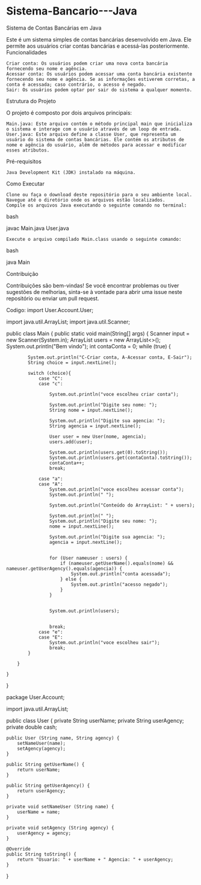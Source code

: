 # Sistema-Bancario---Java

Sistema de Contas Bancárias em Java

Este é um sistema simples de contas bancárias desenvolvido em Java. Ele permite aos usuários criar contas bancárias e acessá-las posteriormente.
Funcionalidades

    Criar conta: Os usuários podem criar uma nova conta bancária fornecendo seu nome e agência.
    Acessar conta: Os usuários podem acessar uma conta bancária existente fornecendo seu nome e agência. Se as informações estiverem corretas, a conta é acessada; caso contrário, o acesso é negado.
    Sair: Os usuários podem optar por sair do sistema a qualquer momento.

Estrutura do Projeto

O projeto é composto por dois arquivos principais:

    Main.java: Este arquivo contém o método principal main que inicializa o sistema e interage com o usuário através de um loop de entrada.
    User.java: Este arquivo define a classe User, que representa um usuário do sistema de contas bancárias. Ele contém os atributos de nome e agência do usuário, além de métodos para acessar e modificar esses atributos.

Pré-requisitos

    Java Development Kit (JDK) instalado na máquina.

Como Executar

    Clone ou faça o download deste repositório para o seu ambiente local.
    Navegue até o diretório onde os arquivos estão localizados.
    Compile os arquivos Java executando o seguinte comando no terminal:

bash

javac Main.java User.java

    Execute o arquivo compilado Main.class usando o seguinte comando:

bash

java Main

Contribuição

Contribuições são bem-vindas! Se você encontrar problemas ou tiver sugestões de melhorias, sinta-se à vontade para abrir uma issue neste repositório ou enviar um pull request.

Codigo:
import User.Account.User;

import java.util.ArrayList;
import java.util.Scanner;

public class Main {
    public static void main(String[] args) {
        Scanner input = new Scanner(System.in);
        ArrayList<User> users = new ArrayList<>();
        System.out.println("Bem vindo");
        int contaConta = 0;
        while (true) {

            System.out.println("C-Criar conta, A-Acessar conta, E-Sair");
            String choice = input.nextLine();

            switch (choice){
                case "C":
                case "c":

                    System.out.println("voce escolheu criar conta");

                    System.out.println("Digite seu nome: ");
                    String nome = input.nextLine();

                    System.out.println("Digite sua agencia: ");
                    String agencia = input.nextLine();

                    User user = new User(nome, agencia);
                    users.add(user);

                    System.out.println(users.get(0).toString());
                    System.out.println(users.get(contaConta).toString());
                    contaConta++;
                    break;

                case "a":
                case "A":
                    System.out.println("voce escolheu acessar conta");
                    System.out.println(" ");

                    System.out.println("Conteúdo do ArrayList: " + users);

                    System.out.println(" ");
                    System.out.println("Digite seu nome: ");
                    nome = input.nextLine();

                    System.out.println("Digite sua agencia: ");
                    agencia = input.nextLine();


                    for (User nameuser : users) {
                        if (nameuser.getUserName().equals(nome) && nameuser.getUserAgency().equals(agencia)) {
                            System.out.println("conta acessada");
                        } else {
                            System.out.println("acesso negado");
                        }
                    }


                    System.out.println(users);


                    break;
                case "e":
                case "E":
                    System.out.println("voce escolheu sair");
                    break;
            }

        }

    }
}



package User.Account;


import java.util.ArrayList;

public class User {
    private String userName;
    private String userAgency;
    private double cash;


    public User (String name, String agency) {
        setNameUser(name);
        setAgency(agency);
    }

    public String getUserName() {
        return userName;
    }

    public String getUserAgency() {
        return userAgency;
    }

    private void setNameUser (String name) {
        userName = name;
    }

    private void setAgency (String agency) {
        userAgency = agency;
    }

    @Override
    public String toString() {
        return "Usuario: " + userName + " Agencia: " + userAgency;
    }
}
